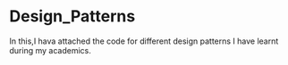 # Design_Patterns
In this,I hava attached  the code for  different design patterns I have learnt during my academics.
